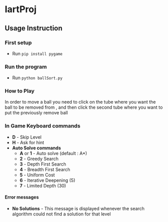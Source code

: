 # IartProj

## Usage Instruction
### First setup
- Run `pip install pygame`
### Run the program
- Run `python ballSort.py`
### How to Play
In order to move a ball you need to click on the tube where you want the ball to be removed from , and then click the second tube where you want to put the previously remove ball
### In Game Keyboard commands
- **D** - Skip Level
- **H** - Ask for hint
- **Auto Solve commands**
  - **A** or **1** - Auto solve (default : A*)
  - **2** - Greedy Search
  - **3** - Depth First Search
  - **4** - Breadth First Search
  - **5** - Uniform Cost
  - **6** - Iterative Deepening (5)
  - **7** - Limited Depth (30) 

#### Error messages
- **No Solutions** - This message is displayed whenever the search algorithm could not find a solution for that level
